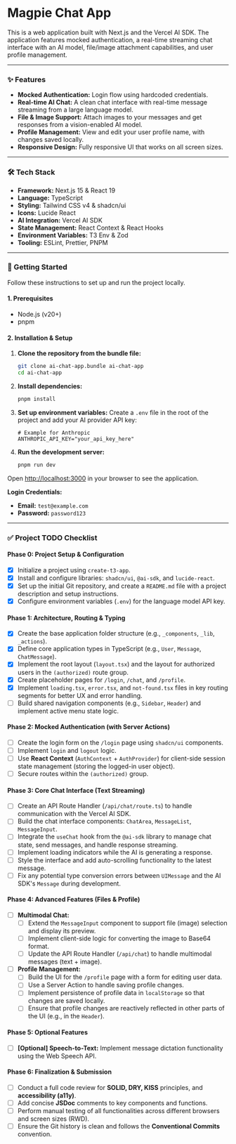 # Magpie Chat App

This is a web application built with Next.js and the Vercel AI SDK. The application features mocked authentication, a real-time streaming chat interface with an AI model, file/image attachment capabilities, and user profile management.

---

### ✨ Features

- **Mocked Authentication:** Login flow using hardcoded credentials.
- **Real-time AI Chat:** A clean chat interface with real-time message streaming from a large language model.
- **File & Image Support:** Attach images to your messages and get responses from a vision-enabled AI model.
- **Profile Management:** View and edit your user profile name, with changes saved locally.
- **Responsive Design:** Fully responsive UI that works on all screen sizes.

---

### 🛠️ Tech Stack

- **Framework:** Next.js 15 & React 19
- **Language:** TypeScript
- **Styling:** Tailwind CSS v4 & shadcn/ui
- **Icons:** Lucide React
- **AI Integration:** Vercel AI SDK
- **State Management:** React Context & React Hooks
- **Environment Variables:** T3 Env & Zod
- **Tooling:** ESLint, Prettier, PNPM

---

### 🚀 Getting Started

Follow these instructions to set up and run the project locally.

#### 1. Prerequisites

- Node.js (v20+)
- pnpm

#### 2. Installation & Setup

1.  **Clone the repository from the bundle file:**

    ```bash
    git clone ai-chat-app.bundle ai-chat-app
    cd ai-chat-app
    ```

2.  **Install dependencies:**

    ```bash
    pnpm install
    ```

3.  **Set up environment variables:**
    Create a `.env` file in the root of the project and add your AI provider API key:

    ```env
    # Example for Anthropic
    ANTHROPIC_API_KEY="your_api_key_here"
    ```

4.  **Run the development server:**
    ```bash
    pnpm run dev
    ```

Open [http://localhost:3000](http://localhost:3000) in your browser to see the application.

**Login Credentials:**

- **Email:** `test@example.com`
- **Password:** `password123`

---

### ✅ Project TODO Checklist

#### Phase 0: Project Setup & Configuration

- [x] Initialize a project using `create-t3-app`.
- [x] Install and configure libraries: `shadcn/ui`, `@ai-sdk`, and `lucide-react`.
- [x] Set up the initial Git repository, and create a `README.md` file with a project description and setup instructions.
- [x] Configure environment variables (`.env`) for the language model API key.

#### Phase 1: Architecture, Routing & Typing

- [x] Create the base application folder structure (e.g., `_components`, `_lib`, `_actions`).
- [x] Define core application types in TypeScript (e.g., `User`, `Message`, `ChatMessage`).
- [x] Implement the root layout (`layout.tsx`) and the layout for authorized users in the `(authorized)` route group.
- [x] Create placeholder pages for `/login`, `/chat`, and `/profile`.
- [x] Implement `loading.tsx`, `error.tsx`, and `not-found.tsx` files in key routing segments for better UX and error handling.
- [ ] Build shared navigation components (e.g., `Sidebar`, `Header`) and implement active menu state logic.

#### Phase 2: Mocked Authentication (with Server Actions)

- [ ] Create the login form on the `/login` page using `shadcn/ui` components.
- [ ] Implement `login` and `logout` logic.
- [ ] Use **React Context** (`AuthContext` + `AuthProvider`) for client-side session state management (storing the logged-in user object).
- [ ] Secure routes within the `(authorized)` group.

#### Phase 3: Core Chat Interface (Text Streaming)

- [ ] Create an API Route Handler (`/api/chat/route.ts`) to handle communication with the Vercel AI SDK.
- [ ] Build the chat interface components: `ChatArea`, `MessageList`, `MessageInput`.
- [ ] Integrate the `useChat` hook from the `@ai-sdk` library to manage chat state, send messages, and handle response streaming.
- [ ] Implement loading indicators while the AI is generating a response.
- [ ] Style the interface and add auto-scrolling functionality to the latest message.
- [ ] Fix any potential type conversion errors between `UIMessage` and the AI SDK's `Message` during development.

#### Phase 4: Advanced Features (Files & Profile)

- [ ] **Multimodal Chat:**
  - [ ] Extend the `MessageInput` component to support file (image) selection and display its preview.
  - [ ] Implement client-side logic for converting the image to Base64 format.
  - [ ] Update the API Route Handler (`/api/chat`) to handle multimodal messages (text + image).
- [ ] **Profile Management:**
  - [ ] Build the UI for the `/profile` page with a form for editing user data.
  - [ ] Use a Server Action to handle saving profile changes.
  - [ ] Implement persistence of profile data in `localStorage` so that changes are saved locally.
  - [ ] Ensure that profile changes are reactively reflected in other parts of the UI (e.g., in the `Header`).

#### Phase 5: Optional Features

- [ ] **[Optional] Speech-to-Text:** Implement message dictation functionality using the Web Speech API.

#### Phase 6: Finalization & Submission

- [ ] Conduct a full code review for **SOLID, DRY, KISS** principles, and **accessibility (a11y)**.
- [ ] Add concise **JSDoc** comments to key components and functions.
- [ ] Perform manual testing of all functionalities across different browsers and screen sizes (RWD).
- [ ] Ensure the Git history is clean and follows the **Conventional Commits** convention.
